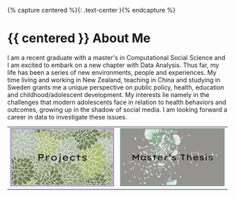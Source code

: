 
{% capture centered %}{: .text-center }{% endcapture %}
# {{ centered }} About Me

I am a recent graduate with a master's in Computational Social Science and I am excited to embark on a new chapter with Data Analysis. Thus far, my life has been a series of new environments, people and experiences. My time living and working in New Zealand, teaching in China and studying in Sweden grants me a unique perspective on public policy, health, education and childhood/adolescent development. My interests lie namely in the challenges that modern adolescents face in relation to health behaviors and outcomes, growing up in the shadow of social media. I am looking forward a career in data to investigate these issues. 

|   |   |
|---|---|
| [<img src="projects_button.png">](https://github.com/jackiwock/portfolio/tree/main/Masters_Thesis) | [<img src="thesis_button.png">](https://github.com/jackiwock/portfolio/tree/main/Masters_Thesis) |






